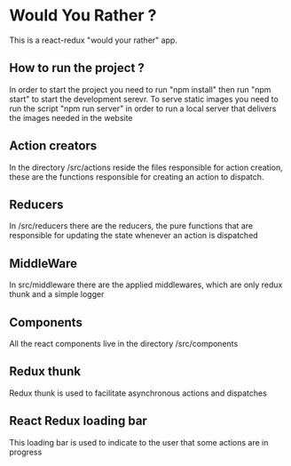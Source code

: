 # Would You Rather ? 

This is a react-redux "would your rather" app.

## How to run the project ? 

In order to start the project you need to run "npm install" then run "npm start" to start the development serevr. To serve static images you need to run the script "npm run server" in order to run a local server that delivers the images needed in the website

## Action creators

In the directory /src/actions reside the files responsible for action creation, these are the functions responsible for creating an action to dispatch.

## Reducers 

In /src/reducers there are the reducers, the pure functions that are responsible for updating the state whenever an action is dispatched

## MiddleWare

In src/middleware there are the applied middlewares, which are only redux thunk and a simple logger

## Components 

All the react components live in the directory /src/components

## Redux thunk

Redux thunk is used to facilitate asynchronous actions and dispatches

## React Redux loading bar

This loading bar is used to indicate to the user that some actions are in progress

